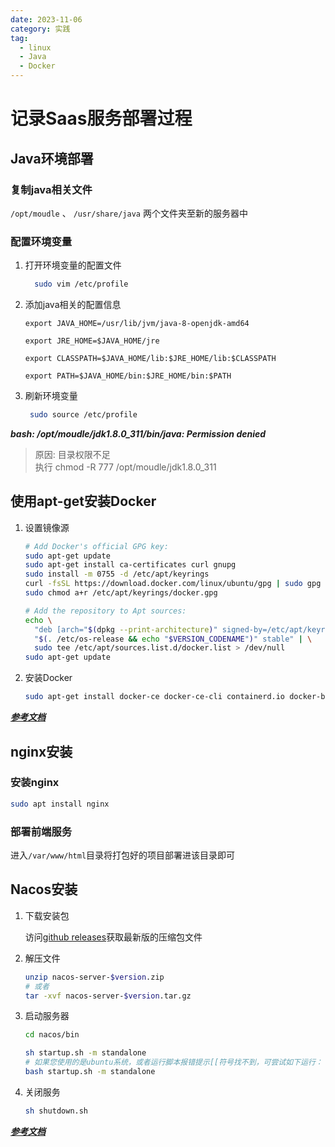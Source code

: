 ```yaml
---
date: 2023-11-06
category: 实践
tag:
  - linux
  - Java
  - Docker
---
```


# 记录Saas服务部署过程

## Java环境部署

### 复制java相关文件 

`/opt/moudle` 、 `/usr/share/java` 两个文件夹至新的服务器中

### 配置环境变量

1. 打开环境变量的配置文件

    ```bash
      sudo vim /etc/profile
    ```

1. 添加java相关的配置信息

    ```profile
    export JAVA_HOME=/usr/lib/jvm/java-8-openjdk-amd64

    export JRE_HOME=$JAVA_HOME/jre

    export CLASSPATH=$JAVA_HOME/lib:$JRE_HOME/lib:$CLASSPATH

    export PATH=$JAVA_HOME/bin:$JRE_HOME/bin:$PATH
    ```

1. 刷新环境变量

    ```bash
     sudo source /etc/profile
    ```

***bash: /opt/moudle/jdk1.8.0_311/bin/java: Permission denied***

> 原因: 目录权限不足  
> 执行 chmod -R 777 /opt/moudle/jdk1.8.0_311  

## 使用apt-get安装Docker

1. 设置镜像源

    ```bash
    # Add Docker's official GPG key:
    sudo apt-get update
    sudo apt-get install ca-certificates curl gnupg
    sudo install -m 0755 -d /etc/apt/keyrings
    curl -fsSL https://download.docker.com/linux/ubuntu/gpg | sudo gpg --dearmor -o /etc/apt/keyrings/docker.gpg
    sudo chmod a+r /etc/apt/keyrings/docker.gpg

    # Add the repository to Apt sources:
    echo \
      "deb [arch="$(dpkg --print-architecture)" signed-by=/etc/apt/keyrings/docker.gpg] https://download.docker.com/linux/ubuntu \
      "$(. /etc/os-release && echo "$VERSION_CODENAME")" stable" | \
      sudo tee /etc/apt/sources.list.d/docker.list > /dev/null
    sudo apt-get update
    ```

1. 安装Docker

    ```bash
    sudo apt-get install docker-ce docker-ce-cli containerd.io docker-buildx-plugin docker-compose-plugin
    ```

***[参考文档](https://docs.docker.com/engine/install/ubuntu/#install-using-the-repository)***

## nginx安装

### 安装nginx

```bash
sudo apt install nginx
```

### 部署前端服务

进入`/var/www/html`目录将打包好的项目部署进该目录即可

## Nacos安装

1. 下载安装包

    访问[github releases](https://github.com/alibaba/nacos/releases)获取最新版的压缩包文件

1. 解压文件

    ```bash
    unzip nacos-server-$version.zip 
    # 或者
    tar -xvf nacos-server-$version.tar.gz
    ```

1. 启动服务器

    ```bash
    cd nacos/bin

    sh startup.sh -m standalone
    # 如果您使用的是ubuntu系统，或者运行脚本报错提示[[符号找不到，可尝试如下运行：
    bash startup.sh -m standalone
    ```

1. 关闭服务

    ```bash
    sh shutdown.sh
    ```

***[参考文档](https://nacos.io/zh-cn/docs/v2/quickstart/quick-start.html)***
